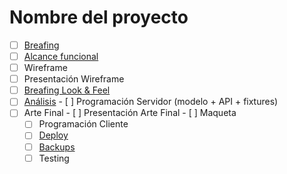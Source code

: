 # Nombre del proyecto

- [ ] [Breafing](./docs/breafing.md)
 - [ ] [Alcance funcional](./docs/alcance.md)
  - [ ] Wireframe
   - [ ] Presentación Wireframe
   - [ ] [Breafing Look & Feel](./docs/lookFeel.md)
   - [ ] [Análisis](./docs/analisis.md)
    - [ ] Programación Servidor (modelo + API + fixtures)
   - [ ] Arte Final
    - [ ] Presentación Arte Final
    - [ ] Maqueta
     - [ ] Programación Cliente
     - [ ] [Deploy](./docs/deploy.md)
     - [ ] [Backups](./docs/backups.md)
      - [ ] Testing
